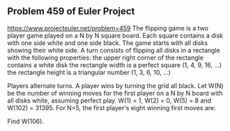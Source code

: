 ## Problem 459 of Euler Project 
https://www.projecteuler.net/problem=459
The flipping game is a two player game played on a N by N square board.
Each square contains a disk with one side white and one side black.
The game starts with all disks showing their white side.
A turn consists of flipping all disks in a rectangle with the following properties:
the upper right corner of the rectangle contains a white disk
the rectangle width is a perfect square (1, 4, 9, 16, ...)
the rectangle height is a triangular number (1, 3, 6, 10, ...)


Players alternate turns. A player wins by turning the grid all black.
Let W(N) be the number of winning moves for the first player on a N by N board with all disks white, assuming perfect play.
W(1) = 1, W(2) = 0, W(5) = 8 and W(102) = 31395.
For N=5, the first player's eight winning first moves are:

Find W(106).